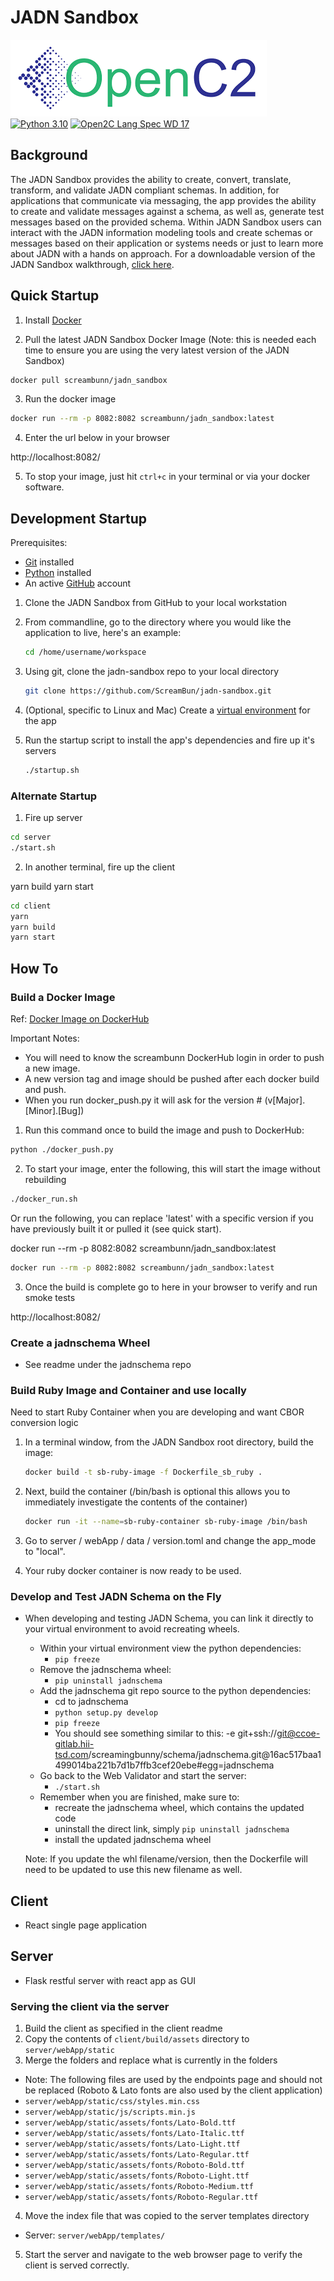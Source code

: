 # JADN Sandbox

[![OpenC2](https://github.com/ScreamBun/SB_Utils/blob/master/assets/images/openc2.png?raw=true)](https://openc2.org/)
[![Python 3.10](https://img.shields.io/badge/Python-3.10-blue)](https://www.python.org/downloads/release/python-3100/)
[![Open2C Lang Spec WD 17](https://img.shields.io/badge/Open2C%20Lang%20Spec-WD17-brightgreen)](https://github.com/dlemire60/openc2-oc2ls)

## Background

The JADN Sandbox provides the ability to create, convert, translate, transform, and validate JADN compliant schemas. In addition, for applications that communicate via messaging, the app provides the ability to create and validate messages against a schema, as well as, generate test messages based on the provided schema. Within JADN Sandbox users can interact with the JADN information modeling tools and create schemas or messages based on their application or systems needs or just to learn more about JADN with a hands on approach.
For a downloadable version of the JADN Sandbox walkthrough, [click here](https://github.com/ScreamBun/jadn-sandbox/blob/develop/documentation/JADNSandboxInfo.pdf).

## Quick Startup

1. Install [Docker](https://docs.docker.com/get-docker/)

2. Pull the latest JADN Sandbox Docker Image (Note: this is needed each time to ensure you are using the very latest version of the JADN Sandbox)

```bash
docker pull screambunn/jadn_sandbox
```

3. Run the docker image

  ```bash
  docker run --rm -p 8082:8082 screambunn/jadn_sandbox:latest
  ```

4. Enter the url below in your browser

  http://localhost:8082/

5. To stop your image, just hit `ctrl+c` in your terminal or via your docker software.

## Development Startup

Prerequisites:

* [Git](https://git-scm.com/) installed
* [Python](https://www.python.org/downloads/release/python-3100/) installed
* An active [GitHub](https://github.com/ScreamBun/jadn-sandbox) account

1. Clone the JADN Sandbox from GitHub to your local workstation

2. From commandline, go to the directory where you would like the application to live, here's an example:

   ```bash
   cd /home/username/workspace
   ```

3. Using git, clone the jadn-sandbox repo to your local directory

   ```bash
   git clone https://github.com/ScreamBun/jadn-sandbox.git
   ```

4. (Optional, specific to Linux and Mac) Create a [virtual environment](https://www.freecodecamp.org/news/how-to-setup-virtual-environments-in-python/) for the app

5. Run the startup script to install the app's dependencies and fire up it's servers

   ```bash
   ./startup.sh
   ```

### Alternate Startup

1. Fire up server

  ```bash
  cd server
  ./start.sh
  ```

2. In another terminal, fire up the client

yarn build
yarn start
  ```bash
  cd client
  yarn
  yarn build
  yarn start
  ```

## How To

### Build a Docker Image

Ref: [Docker Image on DockerHub](https://hub.docker.com/repository/docker/screambunn/jadn_sandbox/general)

Important Notes:

* You will need to know the screambunn DockerHub login in order to push a new image.
* A new version tag and image should be pushed after each docker build and push.  
* When you run docker_push.py it will ask for the version # (v[Major].[Minor].[Bug])

1. Run this command once to build the image and push to DockerHub:

  ```bash
  python ./docker_push.py
  ```

2. To start your image, enter the following, this will start the image without rebuilding

  ```bash
  ./docker_run.sh
  ```

Or run the following, you can replace 'latest' with a specific version if you have previously built it or pulled it (see quick start).

docker run --rm -p 8082:8082 screambunn/jadn_sandbox:latest
  ```bash
  docker run --rm -p 8082:8082 screambunn/jadn_sandbox:latest
  ```


3. Once the build is complete go to here in your browser to verify and run smoke tests

  http://localhost:8082/

### Create a jadnschema Wheel

* See readme under the jadnschema repo

### Build Ruby Image and Container and use locally
Need to start Ruby Container when you are developing and want CBOR conversion logic

1. In a terminal window, from the JADN Sandbox root directory, build the image:

    ```bash
    docker build -t sb-ruby-image -f Dockerfile_sb_ruby .
    ```

2. Next, build the container (/bin/bash is optional this allows you to immediately investigate the contents of the container)

    ```bash
    docker run -it --name=sb-ruby-container sb-ruby-image /bin/bash
    ```

3. Go to server / webApp / data / version.toml and change the app_mode to "local".  

4. Your ruby docker container is now ready to be used.

### Develop and Test JADN Schema on the Fly

* When developing and testing JADN Schema, you can link it directly to your virtual environment to avoid recreating wheels.
  - Within your virtual environment view the python dependencies:
    - `pip freeze`
  - Remove the jadnschema wheel:
    - `pip uninstall jadnschema`
  - Add the jadnschema git repo source to the python dependencies:
    - cd to jadnschema
    - `python setup.py develop`
    - `pip freeze`
    - You should see something similar to this:
      -e git+ssh://git@ccoe-gitlab.hii-tsd.com/screamingbunny/schema/jadnschema.git@16ac517baa1499014ba221b7d1b7ffb3cef20ebe#egg=jadnschema
  - Go back to the Web Validator and start the server:
    - `./start.sh`
  - Remember when you are finished, make sure to:
    - recreate the jadnschema wheel, which contains the updated code
    - uninstall the direct link, simply `pip uninstall jadnschema`
    - install the updated jadnschema wheel

  Note: If you update the whl filename/version, then the Dockerfile will need to be updated to use this new filename as well.

## Client

* React single page application

## Server

* Flask restful server with react app as GUI

### Serving the client via the server

1. Build the client as specified in the client readme
2. Copy the contents of `client/build/assets` directory to `server/webApp/static`
3. Merge the folders and replace what is currently in the folders

* Note: The following files are used by the endpoints page and should not be replaced (Roboto & Lato fonts are also used by the client application)
* `server/webApp/static/css/styles.min.css`
* `server/webApp/static/js/scripts.min.js`
* `server/webApp/static/assets/fonts/Lato-Bold.ttf`
* `server/webApp/static/assets/fonts/Lato-Italic.ttf`
* `server/webApp/static/assets/fonts/Lato-Light.ttf`
* `server/webApp/static/assets/fonts/Lato-Regular.ttf`
* `server/webApp/static/assets/fonts/Roboto-Bold.ttf`
* `server/webApp/static/assets/fonts/Roboto-Light.ttf`
* `server/webApp/static/assets/fonts/Roboto-Medium.ttf`
* `server/webApp/static/assets/fonts/Roboto-Regular.ttf`

4. Move the index file that was copied to the server templates directory

* Server: `server/webApp/templates/`

5. Start the server and navigate to the web browser page to verify the client is served correctly.

